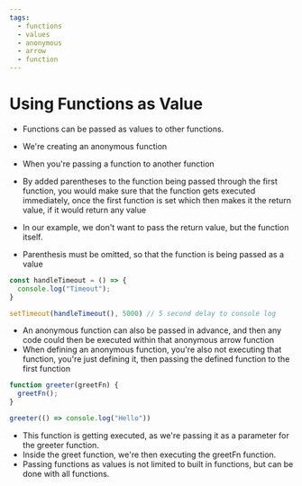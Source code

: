 ```yaml
---
tags:
  - functions
  - values
  - anonymous
  - arrow
  - function
---
```

# Using Functions as Value

* Functions can be passed as values to other functions.
* We're creating an anonymous function
* When you're passing a function to another function

* By added parentheses to the function being passed through the first function, you would make sure that the function gets executed immediately, once the first function is set which then makes it the return value, if it would return any value
* In our example,  we don't want to pass the return value, but the function itself.
* Parenthesis must be omitted, so that the function is being passed as a value

```js
const handleTimeout = () => {
  console.log("Timeout");
}

setTimeout(handleTimeout(), 5000) // 5 second delay to console log
```

* An anonymous function can also be passed in advance, and then any code could then be executed within that anonymous arrow function
* When defining an anonymous function, you're also not executing that function, you're just defining it, then passing the defined function to the first function

```js
function greeter(greetFn) {
  greetFn();
}

greeter(() => console.log("Hello"))
```
* This function is getting executed, as we're passing it as a parameter for the greeter function.
* Inside the greet function, we're then executing the greetFn function.
* Passing functions as values is not limited to built in functions, but can be done with all functions.

